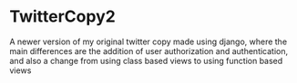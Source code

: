 # TwitterCopy2
 A newer version of my original twitter copy 
 made using django, where the main differences 
 are the addition of user authorization and 
 authentication, and also a change from using 
 class based views to using function based views